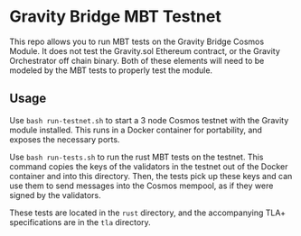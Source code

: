 # Gravity Bridge MBT Testnet

This repo allows you to run MBT tests on the Gravity Bridge Cosmos Module. It does not test the Gravity.sol Ethereum contract, or the Gravity Orchestrator off chain binary. Both of these elements will need to be modeled by the MBT tests to properly test the module.

## Usage

Use `bash run-testnet.sh` to start a 3 node Cosmos testnet with the Gravity module installed. This runs in a Docker container for portability, and exposes the necessary ports.

Use `bash run-tests.sh` to run the rust MBT tests on the testnet. This command copies the keys of the validators in the testnet out of the Docker container and into this directory. Then, the tests pick up these keys and can use them to send messages into the Cosmos mempool, as if they were signed by the validators.

These tests are located in the `rust` directory, and the accompanying TLA+ specifications are in the `tla` directory. 
